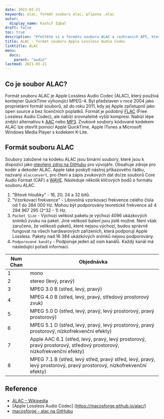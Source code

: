 ```yaml
---
date: 2021-03-21
keywords: alac, formát souboru alac, přípona .alac
autor:
  display_name: Kashif Iqbal
draft: false
toc: true
description: "Přečtěte si o formátu souboru ALAC a rozhraních API, která mohou vytvářet a otevírat soubory ALAC."
title: ALAC - formát souboru Apple Lossless Audio Codec
linktitle: ALAC
menu:
  docs:
    parent: "audio"
lastmod: 2021-03-21
---
```


## Co je soubor ALAC?

Formát souboru ALAC je Apple Lossless Audio Codec (ALAC), který používá kontejner QuickTime vyhovující MPEG-4. Byl představen v roce 2004 jako proprietární formát souborů, až do roku 2011, kdy jej Apple zpřístupnil jako open source a bez licenčních poplatků. Formát je podobný [FLAC](/cs/audio/flac/) (Free Lossless Audio Codec), ale nabízí srovnatelně vyšší kompresi. Nabízí lépe znějící alternativu k [AAC](/cs/audio/aac/) nebo [MP3](/cs/audio/mp3/). Zvukové soubory kódované kodekem ALAC lze otevřít pomocí Apple QuickTime, Apple iTunes a Microsoft Windows Media Player s kodekem K-Lite.

## Formát souboru ALAC

Soubory založené na kodeku ALAC jsou binární soubory, které jsou k dispozici jako [otevřený zdroj na GitHubu](https://github.com/macosforge/alac) pro vývojáře. Obsahuje zdroje pro kodér a dekodér ALAC. Apple také poskytl nástroj příkazového řádku, nazvaný `alacconvert`, pro čtení a zápis zvukových dat do/ze souborů Core Audio Format (CAF) a [WAVE](/cs/audio/wav/). Následuje několik klíčových bodů o formátu souboru ALAC.

1. "Bitové hloubky" - 16, 20, 24 a 32 bitů.
1. "Vzorkovací frekvence" - Libovolná vzorkovací frekvence celého čísla od 1 do 384 000 Hz. Mohou být podporovány teoretické frekvence až 4 294 967 295 (2^32 - 1) Hz.
1. `Packet Size` - Výchozí velikost paketu je výchozí 4096 ukázkových snímků zvuku na paket. Jiné velikosti balení jsou jistě možné. Není však zaručeno, že velikosti paketů, které nejsou výchozí, budou správně fungovat na všech hardwarových zařízeních, která podporují Apple Lossless. Pakety nad 16 384 ukázkových snímků nejsou podporovány.
1. `Podporované kanály` - Podporuje jeden až osm kanálů. Každý kanál má následující pořadí informací.

|Num Chan| Objednávka|
|---|---|
|1 |mono|
|2 |stereo (levý, pravý)|
|3 |MPEG 3.0 B (střed, levý, pravý)|
|4 |MPEG 4.0 B (střed, levý, pravý, středový prostorový zvuk)|
|5 |MPEG 5.0 D (střed, levý, pravý, levý prostorový, pravý prostorový)|
|6 |MPEG 5.1 D (střed, levý, pravý, levý prostorový, pravý prostorový, nízkofrekvenční efekty)|
|7 |Apple AAC 6.1 (střed, levý, pravý, levý prostorový, pravý prostorový, středový prostorový, nízkofrekvenční efekty)|
|8 |MPEG 7.1 B (střed, levý střed, pravý střed, levý, pravý, levý prostorový, pravý prostorový, nízkofrekvenční efekty)|

## Reference

* [ALAC – Wikipedia](https://en.wikipedia.org/wiki/Apple_Lossless)
* [Apple Lossless Audio Codec] (https://macosforge.github.io/alac/)
* [macosforge - alac na GitHubu](https://github.com/macosforge/alac)


